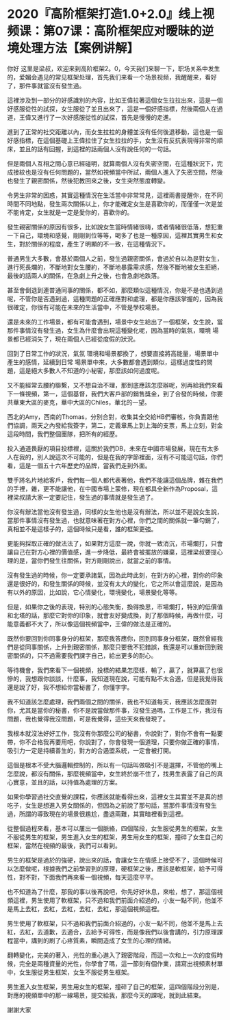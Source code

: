 # 2020『高阶框架打造1.0+2.0』线上视频课：第07课：高阶框架应对暧昧的逆境处理方法【案例讲解】

你好 这里是梁叔，欢迎来到高阶框架2。0，今天我们来聊一下，职场关系中发生的，爱媚会遇见的常见框架处理，首先我们来看一个场景视频，我醒醒来，看好了，那件事就當沒有發生過。

這裡涉及到一部分的好感識別的內容，比如王偉拉著這個女生拉拉出來，這是一個好感服從性的試探，女生服從了並且出來了，這是一個好感指標，然後兩個人在過道，王偉又進行了一次好感服從性的試探，首先是慢慢的走進。

進到了正常的社交距離以內，而女生拉拉的身體並沒有任何後退移動，這也是一個好感指標，在這個基礎上王偉拉住了女生拉拉的手，女生沒有反抗表現得非常的順床，並且的話有回握，到這裡的話兩個人沒有說任何的一句話。

但是兩個人互相之間心意已經碰明，就算兩個人沒有失密空間，在這種狀況下，完成接紋也是沒有任何問題的，當然如視頻當中所試，兩個人進入了失密空間，然後也發生了親密關係，然後犯教回來之後，女生突然態度轉變。

令男生非常的困惑，其實這種情況在生活當中非常常見，這裡兩書提醒你，在不同時間不同地點，發生兩次關係以上，你才能確定女生是喜歡你的，而僅僅一次是並不能肯定，女生就是一定是愛你的，喜歡你的。

發生親密關係的原因有很多，比如說女生當時情緒很嗨，或者情緒很低落，想犯重一下自己，環境和感覺，剛剛到位等等，喝多了也是一種原因，這裡其實男生和女生，對於關係的程度，產生了明顯的不一致，在這種情況下。

普通男生大多數，會基於兩個人之前，發生過親密關係，會過於自以為是對女生，進行死長爛的，不斷地對女生腰約，不斷地暴露需求感，然後不斷地被女生拒絕，最後的話兩人的關係，在急劇上升之後，也會急劇地跌落。

甚至會倒退到連普通同事的關係，都不如，那麼類似這種情況，你是不是也遇到過呢，不管你是否遇到過，這種問題的正確應對和處理，都是你應該掌握的，因為我很確定，你很有可能在未來的生活當中，不管是學校場景。

還是未來的工作場景，都有可能會遇到，場景中女生給出了一個框架，女生說，當那件事情沒有發生過，女生為什麼會出現這種變化呢，因為當時的氣氛，環境 場景都已經消失了，現在兩個人已經從度假的狀況。

回到了日常工作的狀況，氣氛 環境和場景都換了，想要直接將高能量，場景單中產生的感情，延續到日常 場景單中來，大多數都會遇到類似，這樣過度性的問題，這是絕大多數人不知道的小秘密，那麼該如何過度呢。

又不能經常去腰約聯繫，又不想自治不理，那到底應該怎麼辦呢，別再給我們來看下一條視頻，第一，這個基督，我們大客戶部的銷售獎金，到了合發的時候，你要共華東大區的麥克，華中大區的Chiles，華北的一望。

西北的Amy，西南的Thomas，分別合對，收集其全交給HB們審核，你負責跟他們協調，兩天之內發給我簽字，第二，定義章馬上到上海的支票，馬上立刻，對金這段時間，我們整個團隊，把所有的經歷。

投入通道畏厭的項目投標裡，這關於我們DB，未來在中國市場發展，現在有太多人在我的，別人說這次不可能的，但是在我的字節裡面，沒有不可能這句話，你們看，這是一個五十六年歷史的品牌，當我們走到外面。

雙手將名片地給客戶，我們每一個人都代表著他，我們不能讓這個品牌，雜在我們的手裡，雜，更不能讓他，在中國市場上蒙修，現在都具全新作為Proposal，這裡梁叔請大家一定要記住，發生過的事情就是發生過了。

你沒有辦法當他沒有發生過，同樣的女生他也是沒有辦法，所以並不是說女生說，當那件事情沒有發生過，也就意味著在對方心裡，你們之間的關係就一筆勾銷了，真相並不是這樣子的，這個時候只是看，誰的框架更強。

更能夠採取正確的做法法了，如果對方這麼一說，你就一致消沉，市場爛打，只會讓自己在對方心裡的價值感，進一步降低，最終會被擺放的嫌棄，這裡梁叔要提心理的是，當你們發生往關係，對方剛剛說出，就當之前的事情。

沒有發生過的時候，你一定要承諸氣，因為此時此刻，在對方的心裡，對你的印象還是很好的，和發生關係的時候，並沒有太大的變化，它之所以會這麼說，是因為有以外的原因，比如說，它心情變化，環境變化，場景變化等等。

但是，如果你之後的表現，特別的心態失衡，換得換思，市場爛打，特別的低價值和北塔的話，那麼它對你的印象，就會友好變成換，到了那個時候，再做什麼，可能意義都不大了，所以像這個視頻當中，王偉的做法是正確的。

既然你要回到你同事身分的框架，那麼我答應你，回到同事身分框架，既然曾經我們是從同事關係，上升到親密關係，那麼只要我不犯錯誤，我還是可以重新回到親密關係的，只不過需要我們課字自己，給出更多的耐心。

等待機會，我們來看下一個視頻，投標的結果怎麼樣，輸了，贏了，就算贏了也很慘的，我想跟你談談，什麼事，我知道現在說，可能有點不太合適，但是我覺得我還是說了好，我不想給你當秘書了，你懂字字。

我不知道該怎麼處理，我們兩個之間的關係，我也不知道每天，我應該怎麼面對你，尤其是當你的秘書，你不是說當做那件事，沒發生過嗎，工作是工作，我沒有問題，我也覺得我沒問題，可是我覺得，這些天來我發現了。

我根本就沒法好好工作，我沒有你那麼公司的秘書，你說對了，對你不會有一點要帶，你不合格我再要用吧，你說對了，你會發現一個道理，只要你做正確的事情，吸引力一定是持續善生的，對方的合遏盟系統，一定會被打開。

這個是根本不受大腦邏輯控制的，所以有一句話叫做吸引不是選擇，不管他的嘴上怎麼說，都沒有關係，那麼視頻當中，女生終於崩不住了，找男生表露了自己的真心實意，並且的話，以持值為處理的方案。

如果你學習過社交直覺的課程，你應該就能看得出來，這裡女生其實並不是真的想吃子，女生是想進入男女關係的，但因為之前說了那句話，當那件事情沒有發生過，所謂的導致現在的場景很尷尬，盡退兩難，其實暗裡看到這裡。

從整個過程來看，基本可以屢出一個脈絡，四個階段，女生服從男生的框架，女生不服從男生的框架，男生進入女生的框架，男生用女生的框架，撞碎了女生自己的框架，當然在視頻的最後，我們可以看到。

男生的框架是過於的強硬，說出來的話，會讓女生在情感上接受不了，這個時候可以怎麼做呢，根據我們之前學習到的原理，硬框架之後，應該是軟框架，給予可得性，對不對，下面我們再來看一個視頻，每天這麼平平。

也不知道為了什麼，那我的事以後再說吧，你先好好休息，來啦，想了，那這個視頻這裡，男生使用了軟框架，只不過和我們前面介紹過的，小友一點不同，他並不是馬上去紅，去紅，去紅，去紅，去紅，那這個視頻這裡。

男生使用了軟框架，只不過和我們前面介紹過的，小友一點不同，他並不是馬上去紅，去紅，去道歉，去適合，去給予可得性，而是像我們以後會講的，引力原理課程當中，講到的刷了心疼質素，瞬間造成了女生的心理的情緒。

翻轉變化，完美的著入，光性的重心進入了親密階段，而這一次和上一次的度假時候，完全是兩種資量的光性，你學會了嗎，這一節刻有個作業，請寫出視頻素材單中，女生服從男生框架，女生不服從男生框架。

男生進入女生框架，男生用女生的框架，撞碎了自己的框架，這四個階段分別是，對應的視頻單中的那一線場景，提交給我，那麼今天的課呢，就到此結束。

謝謝大家